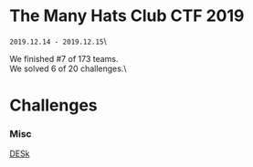 # The Many Hats Club CTF 2019

`2019.12.14 - 2019.12.15`\

We finished #7 of 173 teams.\
We solved 6 of 20 challenges.\

# Challenges

### Misc

[DESk](misc_2/index.md)

